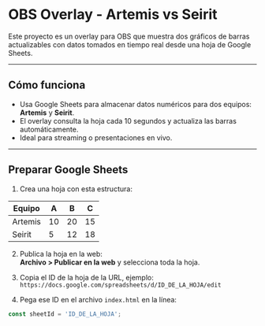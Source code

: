 # OBS Overlay - Artemis vs Seirit

Este proyecto es un overlay para OBS que muestra dos gráficos de barras actualizables con datos tomados en tiempo real desde una hoja de Google Sheets.

---

## Cómo funciona

- Usa Google Sheets para almacenar datos numéricos para dos equipos: **Artemis** y **Seirit**.
- El overlay consulta la hoja cada 10 segundos y actualiza las barras automáticamente.
- Ideal para streaming o presentaciones en vivo.

---

## Preparar Google Sheets

1. Crea una hoja con esta estructura:

| Equipo  | A  | B  | C  |
|---------|----|----|----|
| Artemis | 10 | 20 | 15 |
| Seirit  | 5  | 12 | 18 |

2. Publica la hoja en la web:  
   **Archivo > Publicar en la web** y selecciona toda la hoja.

3. Copia el ID de la hoja de la URL, ejemplo:  
   `https://docs.google.com/spreadsheets/d/ID_DE_LA_HOJA/edit`

4. Pega ese ID en el archivo `index.html` en la línea:

```js
const sheetId = 'ID_DE_LA_HOJA';
